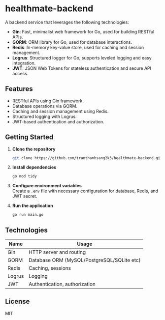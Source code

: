 # healthmate-backend

A backend service that leverages the following technologies:

- **Gin**: Fast, minimalist web framework for Go, used for building RESTful APIs.
- **GORM**: ORM library for Go, used for database interactions.
- **Redis**: In-memory key-value store, used for caching and session management.
- **Logrus**: Structured logger for Go, supports leveled logging and easy integration.
- **JWT**: JSON Web Tokens for stateless authentication and secure API access.

## Features

- RESTful APIs using Gin framework.
- Database operations via GORM.
- Caching and session management using Redis.
- Structured logging with Logrus.
- JWT-based authentication and authorization.

## Getting Started

1. **Clone the repository**
   ```bash
   git clone https://github.com/tranthanhsang2k3/healthmate-backend.git
   ```

2. **Install dependencies**
   ```bash
   go mod tidy
   ```

3. **Configure environment variables**  
   Create a `.env` file with necessary configuration for database, Redis, and JWT secret.

4. **Run the application**
   ```bash
   go run main.go
   ```

## Technologies

| Name    | Usage                                      |
|---------|--------------------------------------------|
| Gin     | HTTP server and routing                    |
| GORM    | Database ORM (MySQL/PostgreSQL/SQLite etc) |
| Redis   | Caching, sessions                          |
| Logrus  | Logging                                    |
| JWT     | Authentication, authorization              |

## License

MIT
